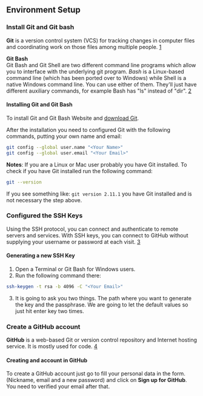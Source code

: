## Environment Setup

### Install Git and Git bash

**Git** is a version control system (VCS) for tracking changes in computer files and coordinating work on those files among multiple people. [1]

**Git Bash**  
Git Bash and Git Shell are two different command line programs which allow you to interface with the underlying git program. _Bash_ is a Linux-based command line (which has been ported over to Windows) while Shell is a native Windows command line. You can use either of them. They'll just have different auxiliary commands, for example Bash has "ls" instead of "dir". [2]

#### Installing Git and Git Bash

To install Git and Git Bash Website and [download Git](https://git-scm.com/downloads).

After the installation you need to configured Git with the following commands, putting your own name and email:

```bash
git config --global user.name "<Your Name>"
git config --global user.email "<Your Email>"
```

**Notes**:
If you are a Linux or Mac user probably you have Git installed. To check if you have Git installed run the following command:

```bash
git --version
```

If you see something like: `git version 2.11.1` you have Git installed and is not necessary the step above.

### Configured the SSH Keys

Using the SSH protocol, you can connect and authenticate to remote servers and services. With SSH keys, you can connect to GitHub without supplying your username or password at each visit. [3]

#### Generating a new SSH Key

1. Open a Terminal or Git Bash for Windows users.
2. Run the following command there:
```bash
ssh-keygen -t rsa -b 4096 -C "<Your Email>"
```
3. It is going to ask you two things. The path where you want to generate the key and the passphrase. We are going to let the default values so just hit enter key two times.

### Create a GitHub account

**GitHub** is a web-based Git or version control repository and Internet hosting service. It is mostly used for code. [4]

#### Creating and account in GitHub

To create a GitHub account just go to fill your personal data in the form. (Nickname, email and a new password) and click on **Sign up for GitHub**. You need to verified your email after that.

[1]: https://en.wikipedia.org/wiki/Git
[2]: https://www.quora.com/What-is-the-difference-between-Git-bash-and-Git-shell
[3]: https://help.github.com/articles/about-ssh/
[4]: https://en.wikipedia.org/wiki/GitHub
